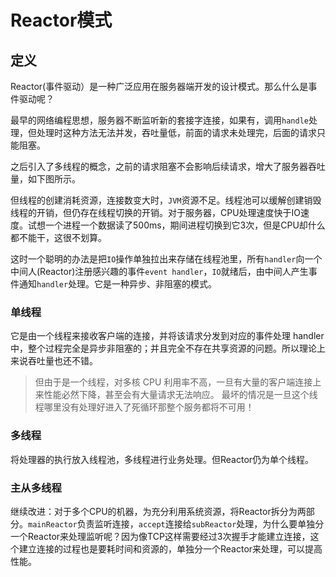 # Reactor模式

## 定义

Reactor(事件驱动）是一种广泛应用在服务器端开发的设计模式。那么什么是事件驱动呢？

最早的网络编程思想，服务器不断监听新的套接字连接，如果有，调用`handle`处理，但处理时这种方法无法并发，吞吐量低，前面的请求未处理完，后面的请求只能阻塞。

之后引入了多线程的概念，之前的请求阻塞不会影响后续请求，增大了服务器吞吐量，如下图所示。

但线程的创建消耗资源，连接数变大时，`JVM`资源不足。线程池可以缓解创建销毁线程的开销，但仍存在线程切换的开销。对于服务器，CPU处理速度快于IO速度。试想一个进程一个数据读了500ms，期间进程切换到它3次，但是CPU却什么都不能干，这很不划算。

这时一个聪明的办法是把`IO`操作单独拉出来存储在线程池里，所有`handler`向一个中间人(Reactor)注册感兴趣的事件`event handler`，`IO`就绪后，由中间人产生事件通知`handler`处理。它是一种异步、非阻塞的模式。

### 单线程

它是由一个线程来接收客户端的连接，并将该请求分发到对应的事件处理 handler 中，整个过程完全是异步非阻塞的；并且完全不存在共享资源的问题。所以理论上来说吞吐量也还不错。

 

> 但由于是一个线程，对多核 CPU 利用率不高，一旦有大量的客户端连接上来性能必然下降，甚至会有大量请求无法响应。
> 最坏的情况是一旦这个线程哪里没有处理好进入了死循环那整个服务都将不可用！

### 多线程



将处理器的执行放入线程池，多线程进行业务处理。但Reactor仍为单个线程。

### 主从多线程

继续改进：对于多个CPU的机器，为充分利用系统资源，将Reactor拆分为两部分。`mainReactor`负责监听连接，`accept`连接给`subReactor`处理，为什么要单独分一个Reactor来处理监听呢？因为像TCP这样需要经过3次握手才能建立连接，这个建立连接的过程也是要耗时间和资源的，单独分一个Reactor来处理，可以提高性能。